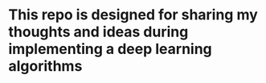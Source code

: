 # This repo is designed for sharing my thoughts and ideas during implementing a deep learning algorithms